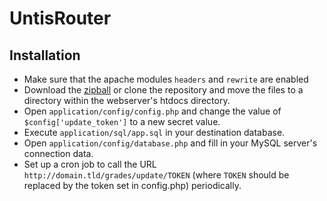 UntisRouter
===========

Installation
------------

- Make sure that the apache modules `headers` and `rewrite` are enabled
- Download the [zipball](https://github.com/JWhy/UntisRouter/archive/master.zip "zipball") or clone the repository and move the files to a directory within the webserver's htdocs directory.
- Open `application/config/config.php` and change the value of `$config['update_token']` to a new secret value.
- Execute `application/sql/app.sql` in your destination database.
- Open `application/config/database.php` and fill in your MySQL server's connection data.
- Set up a cron job to call the URL `http://domain.tld/grades/update/TOKEN` (where `TOKEN` should be   replaced by the token set in config.php) periodically.
